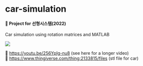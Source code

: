 # car-simulation
#### 📃 Project for 선형시스템(2022)

Car simulation using rotation matrices and MATLAB

<img src="https://user-images.githubusercontent.com/82197800/173009766-de44d2c7-258b-40af-90ed-e21f90fd6321.gif">

📌 https://youtu.be/256YpIg-nu8 (see here for a longer video)  
📌 https://www.thingiverse.com/thing:2133815/files (stl file for car)
